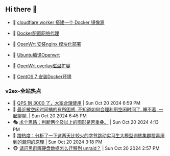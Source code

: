 ## Hi there 👋

<!--
**dkyg666/dkyg666** is a ✨ _special_ ✨ repository because its `README.md` (this file) appears on your GitHub profile.

Here are some ideas to get you started:

- 🔭 I’m currently working on ...
- 🌱 I’m currently learning ...
- 👯 I’m looking to collaborate on ...
- 🤔 I’m looking for help with ...
- 💬 Ask me about ...
- 📫 How to reach me: ...
- 😄 Pronouns: ...
- ⚡ Fun fact: ...
-->

<!-- BLOG-POST-LIST:START -->
- 🦩 [cloudflare worker 搭建一个 Docker 镜像源](http://blog.1996099.xyz/archives/cloudflare-worker-da-jian-yi-ge-docker-jing-xiang-zhan) 

- 🚦 [Docker配置网络代理](http://blog.1996099.xyz/archives/dockerpei-zhi-wang-luo-dai-li) 

- 🫶 [OpenWrt 安装nginx 模块化部署](http://blog.1996099.xyz/archives/openwrt-an-zhuang-nginx-mo-kuai-hua-bu-shu) 

- 🦄 [Ubuntu编译Openwrt](http://blog.1996099.xyz/archives/ubuntuzi-bian-yi-openwrt) 

- 🐻 [OpenWrt overlay磁盘扩容](http://blog.1996099.xyz/archives/openwrt-overlay) 

- 🤖 [CentOS 7 安装Docker环境](http://blog.1996099.xyz/archives/centos-docker) 
<!-- BLOG-POST-LIST:END -->

### v2ex-全站热点
<!-- v2ex:START -->
- 🥸 [QPS 到 3000 了，大家合理使用](https://www.v2ex.com/t/1082022#reply0) | Sun Oct 20 2024 6:59 PM
- 🤗 [最近被空闲时间搞的有所困惑. 不知道如何合理利用空闲时间了. 睡不着, 一起聊聊.](https://www.v2ex.com/t/1082021#reply0) | Sun Oct 20 2024 6:45 PM
- 🎭 [求个思路：判断两个及以上的图形是否重叠。](https://www.v2ex.com/t/1082013#reply2) | Sun Oct 20 2024 4:13 PM
- 🥷 [蹭热度：分析了一下这两天比较火的字节跳动实习生大模型训练集群投毒用到的漏洞的原理](https://www.v2ex.com/t/1082008#reply0) | Sun Oct 20 2024 3:18 PM
- 🐵 [请问黑群晖硬盘数据怎么迁移到 unraid？](https://www.v2ex.com/t/1082006#reply2) | Sun Oct 20 2024 2:57 PM<!-- v2ex:END -->

